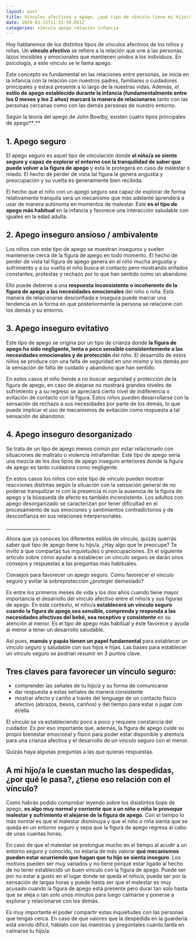 ```yaml
---
layout: post
title: Vínculos afectivos y apego. ¿qué tipo de vínculo tiene mi hijo/a?
date: 2019-03-21T11:55:59.651Z
categories: vínculo apego relación infancia
---
```

Hoy hablaremos de los distintos tipos de vínculos afectivos de los niños y niñas. Un **vínculo afectivo** se refiere a la relación que une a las personas, lazos invisibles y emocionales que mantienen unidos a los individuos. En psicología, a este vínculo se le llama apego.

Este concepto es fundamental en las relaciones entre personas, se inicia en la infancia con la relación con nuestros padres, familiares o cuidadores principales y estará presente a lo largo de la nuestras vidas. Además, el **estilo de apego** **establecido durante la infancia (fundamentalmente entre los 0 meses y los 2 años)** **marcará la manera de relacionarse** tanto con las personas cercanas como con las demás personas de nuestro entorno.

Según la teoría del apego de John Bowlby, existen cuatro tipos principales de apego**:**

## 1. Apego seguro

El apego seguro es aquel tipo de vinculación donde **el niño/a se siente seguro y** **capaz de explorar el entorno con la tranquilidad de saber que puede volver a la figura de apego** y esta le protegerá en caso de malestar o miedo. El hecho de perder de vista tal figura le genera angustia y preocupación y su vuelta es generalmente bien recibida. 

El hecho que el niño con un apego seguro sea capaz de explorar de forma relativamente tranquila será un mecanismo que más adelante aprenderá a usar de manera autónoma en momentos de malestar. Este **es el tipo de apego más habitual** en la infancia y favorece una interacción saludable con iguales en la edad adulta.

## 2. Apego inseguro ansioso / ambivalente

Los niños con este tipo de apego se muestran inseguros y suelen mantenerse cerca de la figura de apego en todo momento. El hecho de perder de vista tal figura de apego genera en el niño mucha angustia y sufrimiento y a su vuelta el niño busca el contacto pero mostrando enfados constantes, protestas y rechazo por lo que han  sentido como un abandono. 

Ello puede deberse a una **respuesta inconsistente o incoherente de la figura de apego a las necesidades emocionales** del niño o niña. Esta manera de relacionarse desconfiada e insegura puede marcar una tendencia en la forma en que posteriormente la persona se relacione con los demás y su entorno.

## 3. Apego inseguro evitativo

Este tipo de apego se origina por un tipo de crianza donde **la figura de apego ha sido negligente, lenta o poco sensible consistentemente a las necesidades emocionales y de protección** del niño. El desarrollo de estos niños se produce con una falta de seguridad en uno mismo y los demás por la sensación de falta de cuidado y abandono que han sentido.

En estos casos el niño tiende a no buscar seguridad y protección de la figura de apego, en caso de alejarse no mostrará grandes niveles de sufrimiento y a su regreso se apreciará cierto nivel de indiferencia o evitación de contacto con la figura. Estos niños pueden desarrollarse con la sensación de rechazo a sus necesidades por parte de los demás, lo que puede implicar el uso de mecanismos de evitación como respuesta a tal sensación de abandono.

## 4. Apego inseguro desorganizado

Se trata de un tipo de apego menos común por estar relacionado con situaciones de maltrato o violencia intrafamiliar. Este tipo de apego sería una mezcla de los dos tipos de apego inseguro anteriores donde la figura de apego es tanto cuidadora como negligente.

En estos casos los niños con este tipo de vínculo pueden mostrar reacciones distintas según la situación con la sensación general de no poderse tranquilizar ni con la presencia ni con la ausencia de la figura de apego y la búsqueda de afecto es también inconsistente. Los adultos con apego desorganizado se caracterizan por tener dificultad en el procesamiento de sus emociones y sentimientos contradictorios y de desconfianza en sus relaciones interpersonales.

\_\_\_\_\_\_\_\_\_\_\_\_\_\_\_\_\_\__

Ahora que ya conoces los diferentes estilos de vínculo, quizás querrás saber qué tipo de apego tiene tu hijo/a. ¿Hay algo que te preocupe? Te invito a que compartas tus inquietudes o preocupaciones. En el siguiente artículo sobre cómo ayudar a establecer un vínculo seguro se darán unos consejos y respuestas a las preguntas más habituales.



Consejos para favorecer un apego seguro. Cómo favorecer el vínculo seguro y evitar la sobreprotección ¿proteger demasiado?

Es entre los primeros meses de vida y los dos años cuando tiene mayor importancia el desarrollo del vínculo afectivo entre el niño/a y sus figuras de apego. En este contexto, el niño/a **establecerá un vínculo seguro cuando la figura de apego sea sensible, comprenda y responda a las necesidades afectivas del bebé, sea receptivo y consistente** en su atención al menor. Es el tipo de apego más habitual y éste favorece y ayuda al menor a tener un desarrollo saludable.

Así pues, **mamás y papás tienen un papel fundamental** para establecer un vínculo seguro y saludable con sus hijos e hijas. Las bases para establecer un vínculo seguro se podrían resumir en 3 puntos clave.

## Tres claves para favorecer un vínculo seguro:

* comprender las señales de tu hijo/a y su forma de comunicarse
* dar respuesta a estas señales de manera consistente
* mostrar afecto y cariño a través del lenguage de un contacto físico afectivo (abrazos, besos, cariños) y del tiempo para estar o jugar con él/ella

El vínculo se va estableciendo poco a poco y requiere constancia del cuidador. Es por eso importante que, además, la figura de apego cuide su propio bienestar emocional y físico para poder estar disponible y atento/a para una crianza afectiva y el desarrollo de un vínculo seguro con el menor.

Quizás haya algunas preguntas a las que quieras respuestas. 

## A mi hijo/a le cuestan mucho las despedidas, ¿por qué le pasa?, ¿tiene eso relación con el vínculo? 

Como habrás podido comprobar leyendo sobre los disistintos tiops de apego, **es algo muy normal y corriente que a un niño o niña le provoque malestar y sufrimiento el alejarse de la figura de apego**. Con el tiempo lo más normal es que el malestar disminuya y que el niño o niña sienta que se queda en un entorno seguro y sepa que la figura de apego regresa al cabo de unas cuantas horas. 

En caso de que el malestar se prolongue mucho en el tiempo al acudir a un entorno seguro y conocido, no estaría de más valorar **qué mecanismos pueden estar ocurriendo que hagan que tu hijo se sienta inseguro**. Los motivos pueden ser muy variados y no tiene porqué estar ligado al hecho de no tener establecido un buen vínculo con la figura de apego. Puede ser por no estar a gusto en el lugar donde se queda el niño/a, puede ser por la sensación de largas horas y puede hasta ser que el malestar es muy acusado cuando la figura de apego está presente pero durar tan solo hasta que se aleja o tan solo unos minutos para luego calmarse y ponerse a explorar y relacionarse con los demás.

Es muy importante el poder compartir estas inquietudes con las personas que tengas cerca. En caso de que valores que la despedida en la guardería está siendo difícil, háblalo con las maestras y pregúntales cuánto tarda en calmarse tu hijo/a.
